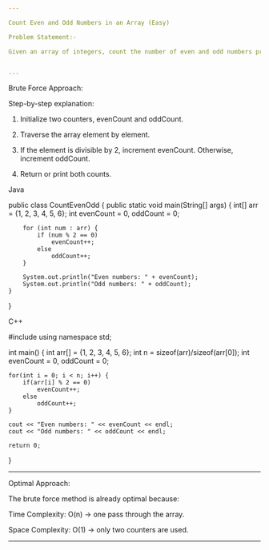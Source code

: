 ```yaml
---

Count Even and Odd Numbers in an Array (Easy)

Problem Statement:-

Given an array of integers, count the number of even and odd numbers present in the array.


---
```


Brute Force Approach:

Step-by-step explanation:

1. Initialize two counters, evenCount and oddCount.


2. Traverse the array element by element.


3. If the element is divisible by 2, increment evenCount. Otherwise, increment oddCount.


4. Return or print both counts.



Java

public class CountEvenOdd {
    public static void main(String[] args) {
        int[] arr = {1, 2, 3, 4, 5, 6};
        int evenCount = 0, oddCount = 0;
        
        for (int num : arr) {
            if (num % 2 == 0)
                evenCount++;
            else
                oddCount++;
        }
        
        System.out.println("Even numbers: " + evenCount);
        System.out.println("Odd numbers: " + oddCount);
    }
}

C++

#include <iostream>
using namespace std;

int main() {
    int arr[] = {1, 2, 3, 4, 5, 6};
    int n = sizeof(arr)/sizeof(arr[0]);
    int evenCount = 0, oddCount = 0;
    
    for(int i = 0; i < n; i++) {
        if(arr[i] % 2 == 0)
            evenCount++;
        else
            oddCount++;
    }
    
    cout << "Even numbers: " << evenCount << endl;
    cout << "Odd numbers: " << oddCount << endl;
    
    return 0;
}


---

Optimal Approach:

The brute force method is already optimal because:

Time Complexity: O(n) → one pass through the array.

Space Complexity: O(1) → only two counters are used.



---
